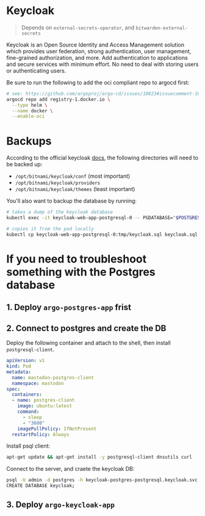 # Keycloak

> Depends on `external-secrets-operator`, and `bitwarden-external-secrets`

Keycloak is an Open Source Identity and Access Management solution which provides user federation, strong authentication, user management, fine-grained authorization, and more. Add authentication to applications and secure services with minimum effort. No need to deal with storing users or authenticating users.

Be sure to run the following to add the oci compliant repo to argocd first:

```bash
# see: https://github.com/argoproj/argo-cd/issues/10823#issuecomment-1620308484
argocd repo add registry-1.docker.io \
  --type helm \
  --name docker \
  --enable-oci
```

# Backups

According to the official keycloak [docs](https://www.keycloak.org/docs/latest/upgrading/index.html#_prep_migration), the following directories will need to be backed up:
- `/opt/bitnami/keycloak/conf` (most important)
- `/opt/bitnami/keycloak/providers`
- `/opt/bitnami/keycloak/themes` (least important)

You'll also want to backup the database by running:

```bash
# takes a dump of the keycloak database
kubectl exec -it keycloak-web-app-postgresql-0 -- PGDATABASE="$POSTGRES_DB" PGUSER="$POSTGRES_USER" PGPASSWORD="$POSTGRES_PASSWORD" pg_dump --clean > /tmp/keycloak.sql

# copies it from the pod locally
kubectl cp keycloak-web-app-postgresql-0:tmp/keycloak.sql keycloak.sql
```

# If you need to troubleshoot something with the Postgres database

## 1. Deploy `argo-postgres-app` frist

## 2. Connect to postgres and create the DB

Deploy the following container and attach to the shell, then install `postgresql-client`.

```yaml
apiVersion: v1
kind: Pod
metadata:
  name: mastodon-postgres-client
  namespace: mastodon
spec:
  containers:
  - name: postgres-client
    image: ubuntu:latest
    command:
      - sleep
      - "3600"
    imagePullPolicy: IfNotPresent
  restartPolicy: Always
```

Install psql client:

```bash
apt-get update && apt-get install -y postgresql-client dnsutils curl
```

Connect to the server, and craete the keycloak DB:

```bash
psql -U admin -d postgres -h keycloak-postgres-postgresql.keycloak.svc.cluster.local -p 5432
CREATE DATABASE keycloak;
```


## 3. Deploy `argo-keycloak-app`
